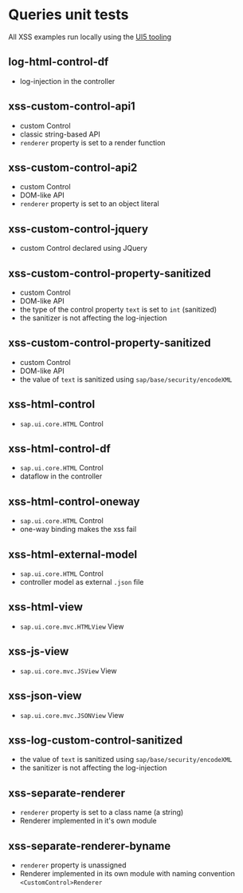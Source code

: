 # Queries unit tests

All XSS examples run locally using the [UI5 tooling](https://sap.github.io/ui5-tooling/stable/)

## log-html-control-df
- log-injection in the controller

## xss-custom-control-api1
- custom Control
- classic string-based API
- `renderer` property is set to a render function

## xss-custom-control-api2
- custom Control
- DOM-like API
- `renderer` property is set to an object literal 

## xss-custom-control-jquery
- custom Control declared using JQuery

## xss-custom-control-property-sanitized
- custom Control
- DOM-like API
- the type of the control property `text` is set to `int` (sanitized)
- the sanitizer is not affecting the log-injection

## xss-custom-control-property-sanitized
- custom Control
- DOM-like API
- the value of `text` is sanitized using `sap/base/security/encodeXML`


## xss-html-control
- `sap.ui.core.HTML` Control

## xss-html-control-df
- `sap.ui.core.HTML` Control
- dataflow in the controller

## xss-html-control-oneway
- `sap.ui.core.HTML` Control
- one-way binding makes the xss fail

## xss-html-external-model
- `sap.ui.core.HTML` Control
- controller model as external `.json` file

## xss-html-view
- `sap.ui.core.mvc.HTMLView` View

## xss-js-view
- `sap.ui.core.mvc.JSView` View

## xss-json-view
- `sap.ui.core.mvc.JSONView` View

## xss-log-custom-control-sanitized
- the value of `text` is sanitized using `sap/base/security/encodeXML`
- the sanitizer is not affecting the log-injection

## xss-separate-renderer
- `renderer` property is set to a class name (a string)
- Renderer implemented in it's own module

## xss-separate-renderer-byname
- `renderer` property is unassigned
- Renderer implemented in its own module with naming convention `<CustomControl>Renderer`
